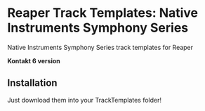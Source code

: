 # Reaper Track Templates: Native Instruments Symphony Series
Native Instruments Symphony Series track templates for Reaper

**Kontakt 6 version**

## Installation
Just download them into your TrackTemplates folder!
